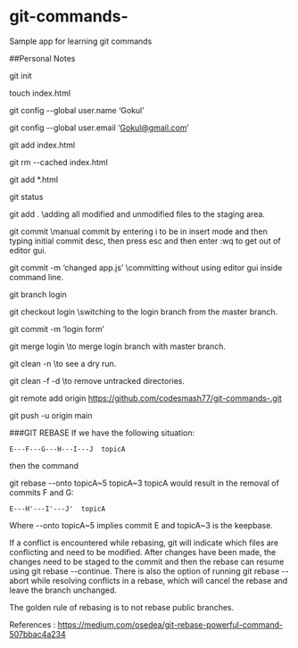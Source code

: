 # git-commands-
Sample app for learning git commands

##Personal Notes

git init

touch index.html

git config --global user.name ‘Gokul’

git config --global user.email ‘Gokul@gmail.com’

git add index.html

git rm --cached index.html

git add *.html

git status

git add .  \\adding all modified and unmodified files to the staging area.

git commit  \\manual commit by entering i to be in insert mode and then typing initial commit desc, then press esc and then enter :wq to get out of editor gui.

git commit -m ‘changed app.js’ \\committing without using editor gui inside command line.

git branch login

git checkout login \\switching to the login branch from the master branch.

git commit -m ‘login form’

git merge login \\to merge login branch with master branch.

git clean -n \\to see a dry run.

git clean -f -d \\to remove untracked directories.

git remote add origin https://github.com/codesmash77/git-commands-.git

git push -u origin main




###GIT REBASE
If we have the following situation:

    E---F---G---H---I---J  topicA
then the command

git rebase --onto topicA~5 topicA~3 topicA
would result in the removal of commits F and G:

    E---H'---I'---J'  topicA

Where   --onto topicA~5 implies commit E and topicA~3 is the keepbase.

If a conflict is encountered while rebasing, git will indicate which files are conflicting and need to be modified. 
After changes have been made, the changes need to be staged to the commit and then the rebase can resume using git rebase --continue. 
There is also the option of running git rebase --abort while resolving conflicts in a rebase, which will cancel the rebase and leave the branch unchanged.

The golden rule of rebasing is to not rebase public branches.

References : https://medium.com/osedea/git-rebase-powerful-command-507bbac4a234

